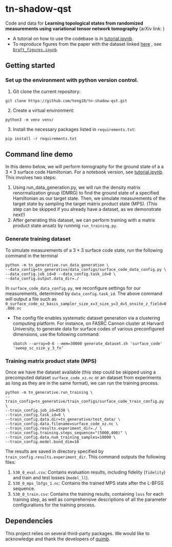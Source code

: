 # tn-shadow-qst
Code and data for **Learning topological states from randomized measurements using
variational tensor network tomography** (arXiv link: )

- A tutorial on how to use the codebase is in [tutorial.ipynb](https://github.com/teng10/tn-shadow-qst/blob/bcd59fc3f65806fc69c1dc317bfe506bcee523ee/tutorial.ipynb).
- To reproduce figures from the paper with the dataset linked [here](https://doi.org/10.5281/zenodo.11397880) , see [`Draft_figures.ipynb`](https://github.com/teng10/tn-shadow-qst/blob/bd3f62930849889fba854b96f6da129fc1c99e51/Draft_figures.ipynb).


## Getting started

### Set up the environment with python version control.


   1. Git clone the current repository:
```
git clone https://github.com/teng10/tn-shadow-qst.git
```
   2. Create a virtual environment:
```
python3 -m venv venv/
```
   3. Install the necessary packages listed in `requirements.txt`:
```
pip install -r requirements.txt
```

## Command line demo
In this demo below, we will perform tomography for the ground state of a a $3 \times 3$ surface code Hamiltonian. For a notebook version, see [tutorial.ipynb]([https://github.com/teng10/tn-shadow-qst/blob/e0347b7d64ef86c7564efa0a95e13008d9dfeab8/draft_tutorial.ipynb](https://github.com/teng10/tn-shadow-qst/blob/bcd59fc3f65806fc69c1dc317bfe506bcee523ee/tutorial.ipynb)). This involves two steps:
1. Using run_data_generation.py, we will run the density matrix renormalization group (DMRG) to find the ground state of a specified Hamiltonian as our target state. Then, we simulate measurements of the target state by sampling the target matrix product state (MPS). (This step can be skipped if you already have a dataset, as we demonstrate next!)
2. After generating this dataset, we can perform training with a matrix product state ansatz by runnnig `run_training.py`.

### Generate training dataset
To simulate measurements of a $3 \times 3$ surface code state, run the following command in the terminal
```
python -m tn_generative.run_data_generation \
--data_config=tn_generative/data_configs/surface_code_data_config.py \
--data_config.job_id=0 --data_config.task_id=0 \
--data_config.output.data_dir=./
```
In `surface_code_data_config.py`, we reconfigure settings for our measurements, determined by `data_config.task_id`.
The above command will output a file such as `0_surface_code_xz_basis_sampler_size_x=3_size_y=3_d=5_onsite_z_field=0.000.nc`

 - The config file enables systematic dataset generation via a clustering computing platform.
   For instance, on FASRC Cannon cluster at Harvard University, to generate data for surface codes of various preconfigured dimensions, use the following command:
   ```
   sbatch --array=0-6 --mem=30000 generate_dataset.sh 'surface_code' 'sweep_sc_size_y_3_fn’
   ```

### Training matrix product state (MPS)
Once we have the dataset available (this step could be skipped using a precomputed dataset `surface_code_xz.nc` or an dataset from experiments as long as they are in the same format), we can run the training process.

```
python -m tn_generative.run_training \
--train_config=tn_generative/train_configs/surface_code_train_config.py \
--train_config.job_id=0530 \
--train_config.task_id=0 \
--train_config.data.dir=tn_generative/test_data/ \
--train_config.data.filename=surface_code_xz.nc \
--train_config.results.experiment_dir=./ \
--train_config.training.steps_sequence="(5000,400)" \
--train_config.data.num_training_samples=10000 \
--train_config.model.bond_dim=10
```

The results are saved in directory specified by `train_config.results.experiment_dir`. This command outputs the following files:
1. `530_0_eval.csv`: Contains evaluation results, including fidelity (`fidelity`) and train and test losses (`model_ll`).
2. `530_0_mps_lbfgs_1.nc`: Contains the trained MPS state after the L-BFGS sequence.
3. `530_0_train.csv`: Contains the training results, containing `loss` for each training step, as well as comprehensive descriptions of all the parameter configurations for the training process.

## Dependencies
This project relies on several third-party packages. We would like to acknowledge and thank the developers of [quimb](https://quimb.readthedocs.io/en/latest/#).
